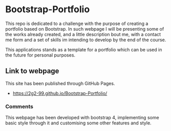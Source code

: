 # Bootstrap-Portfolio

This repo is dedicated to a challenge with the purpose of creating a portfolio based on Bootstrap. In such webpage I will be presenting some of the works already created, and a little description bout me, with a contact me form and a set of skills im intending to develop by the end of the course.

This applications stands as a template for a portfolio which can be used in the future for personal purposes.

## Link to webpage

This site has been published through GitHub Pages.

-   https://2g2-99.github.io/Bootstrap-Portfolio/

### Comments

This webpage has been developed with bootstrap 4, implementing some basic style through it and customising some other features and style.
